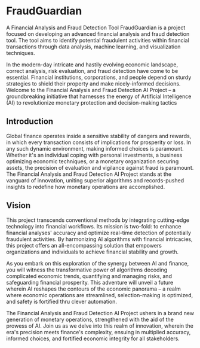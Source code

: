 # FraudGuardian
A Financial Analysis and Fraud Detection Tool
FraudGuardian is a project focused on developing an advanced financial analysis and fraud detection tool. The tool aims to identify potential fraudulent activities within financial transactions through data analysis, machine learning, and visualization techniques.

In the modern-day intricate and hastily evolving economic landscape, correct analysis, risk evaluation, and fraud detection have come to be essential. Financial institutions, corporations, and people depend on sturdy strategies to shield their property and make nicely-informed decisions. Welcome to the Financial Analysis and Fraud Detection AI Project – a groundbreaking initiative that harnesses the energy of Artificial Intelligence (AI) to revolutionize monetary protection and decision-making tactics

## Introduction

Global finance operates inside a sensitive stability of dangers and rewards, in which every transaction consists of implications for prosperity or loss. In any such dynamic environment, making informed choices is paramount. Whether it's an individual coping with personal investments, a business optimizing economic techniques, or a monetary organization securing assets, the precision of evaluation and vigilance against fraud is paramount. The Financial Analysis and Fraud Detection AI Project stands at the vanguard of innovation, uniting superior algorithms and records-pushed insights to redefine how monetary operations are accomplished.

## Vision

This project transcends conventional methods by integrating cutting-edge technology into financial workflows. Its mission is two-fold: to enhance financial analyses' accuracy and optimize real-time detection of potentially fraudulent activities. By harmonizing AI algorithms with financial intricacies, this project offers an all-encompassing solution that empowers organizations and individuals to achieve financial stability and growth.

As you embark on this exploration of the synergy between AI and finance, you will witness the transformative power of algorithms decoding complicated economic trends, quantifying and managing risks, and safeguarding financial prosperity. This adventure will unveil a future wherein AI reshapes the contours of the economic panorama – a realm where economic operations are streamlined, selection-making is optimized, and safety is fortified thru clever automation.

The Financial Analysis and Fraud Detection AI Project ushers in a brand new generation of monetary operations, strengthened with the aid of the prowess of AI. Join us as we delve into this realm of innovation, wherein the era's precision meets finance's complexity, ensuing in multiplied accuracy, informed choices, and fortified economic integrity for all stakeholders.


